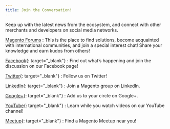 ```yaml
---
title: Join the Conversation!
---
```


Keep up with the latest news from the ecosystem, and connect with other merchants and developers on social media networks.

[Magento Forums][1]
:  This is the place to find solutions, become acquainted with international communities, and join a special interest chat! Share your knowledge and earn kudos from others!

[Facebook][2]{: target="_blank"}
: Find out what’s happening and join the discussion on our Facebook page!

[Twitter][3]{: target="_blank"}
:  Follow us on Twitter!

[LinkedIn][4]{: target="_blank"}
:  Join a Magento group on LinkedIn.

[Google+][5]{: target="_blank"}
:  Add us to your circle on Google+.

[YouTube][7]{: target="_blank"}
:  Learn while you watch videos on our YouTube channel!

[Meetup][8]{: target="_blank"}
:  Find a Magento Meetup near you!

[1]: https://community.magento.com/
[2]: https://www.facebook.com/magento
[3]: https://twitter.com/magento
[4]: https://www.linkedin.com/company/magento?trk=top_nav_home
[5]: https://plus.google.com/+magento/posts
[6]: http://www.youtube.com/user/magentocommerce/featured
[7]: https://www.youtube.com/user/magentocommerce/featured "Magento on YouTube"
[8]: http://www.meetup.com/find?allMeetups=false&amp;keywords=Magento&amp;radius=Infinity&amp;userFreeform=San+Jose%2C+CA&amp;mcId=z95101&amp;mcName=San+Jose%2C+CA&amp;sort=default
